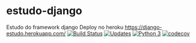 # estudo-django
Estudo do framework django
Deploy no heroku https://django-estudo.herokuapp.com/
[![Build Status](https://travis-ci.com/pedromadureira000/estudo-django.svg?branch=main)](https://travis-ci.com/pedromadureira000/estudo-django)
[![Updates](https://pyup.io/repos/github/pedromadureira000/estudo-django/shield.svg)](https://pyup.io/repos/github/pedromadureira000/estudo-django/)
[![Python 3](https://pyup.io/repos/github/pedromadureira000/estudo-django/python-3-shield.svg)](https://pyup.io/repos/github/pedromadureira000/estudo-django/)
[![codecov](https://codecov.io/gh/pedromadureira000/estudo-django/branch/main/graph/badge.svg?token=6CXIAZ6EWR)](https://codecov.io/gh/pedromadureira000/estudo-django)

